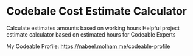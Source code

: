 # Codebale Cost Estimate Calculator

Calculate estimates amounts based on working hours
Helpful project estimate calculator based on estimated hours for Codeable Experts

My Codeable Profile: https://nabeel.molham.me/codeable-profile
